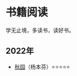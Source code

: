# 书籍阅读


学无止境，多读书，读好书。
<!--more-->

## 2022年

- [秋园](https://book.douban.com/subject/34998019/)（杨本芬）:star::star::star::star::star:











